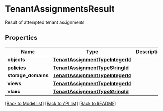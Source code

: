 # TenantAssignmentsResult

Result of attempted tenant assignments

## Properties
Name | Type | Description | Notes
------------ | ------------- | ------------- | -------------
**objects** | [**TenantAssignmentTypeIntegerId**](TenantAssignmentTypeIntegerId.md) |  | [optional] 
**policies** | [**TenantAssignmentTypeStringId**](TenantAssignmentTypeStringId.md) |  | [optional] 
**storage_domains** | [**TenantAssignmentTypeIntegerId**](TenantAssignmentTypeIntegerId.md) |  | [optional] 
**views** | [**TenantAssignmentTypeIntegerId**](TenantAssignmentTypeIntegerId.md) |  | [optional] 
**vlans** | [**TenantAssignmentTypeStringId**](TenantAssignmentTypeStringId.md) |  | [optional] 

[[Back to Model list]](../README.md#documentation-for-models) [[Back to API list]](../README.md#documentation-for-api-endpoints) [[Back to README]](../README.md)


